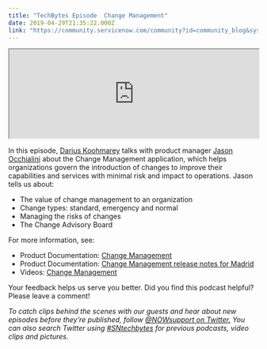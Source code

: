 ```yaml
---
title: "TechBytes Episode  Change Management"
date: 2019-04-29T21:35:22.000Z
link: "https://community.servicenow.com/community?id=community_blog&sys_id=e4f48766dbc173445129a851ca9619c7"
---
```

<p><iframe title="Episode 51: Change Management" src="https://omny.fm/shows/servicenow-techbytes/episode-51-change-management/embed" width="100%" height="180"></iframe></p>
<p>In this episode, <a href="https://community.servicenow.com/community?id&#61;community_user_profile&amp;user&#61;84501629db581fc09c9ffb651f961932" target="_blank" rel="noopener noreferrer nofollow">Darius Koohmarey</a> talks with product manager <a href="https://community.servicenow.com/community?id&#61;community_user_profile&amp;user&#61;b9e05661db981fc09c9ffb651f961964" target="_blank" rel="noopener noreferrer nofollow">Jason Occhialini</a> about the Change Management application, which helps organizations govern the introduction of changes to improve their capabilities and services with minimal risk and impact to operations. Jason tells us about:</p>
<ul><li>The value of change management to an organization</li><li>Change types: standard, emergency and normal</li><li>Managing the risks of changes</li><li>The Change Advisory Board</li></ul>
<p>For more information, see:</p>
<ul><li>Product Documentation: <a href="https://docs.servicenow.com/bundle/madrid-it-service-management/page/product/change-management/concept/c_ITILChangeManagement.html" target="_blank" rel="noopener noreferrer nofollow">Change Management </a></li><li>Product Documentation: <a href="https://docs.servicenow.com/bundle/madrid-release-notes/page/release-notes/it-service-management/change-management-rn.html" target="_blank" rel="noopener noreferrer nofollow">Change Management release notes for Madrid</a></li><li>Videos: <a href="https://www.youtube.com/watch?v&#61;Wj47Q1Fr24c" target="_blank" rel="noopener noreferrer nofollow">Change Management</a></li></ul>
<p>Your feedback helps us serve you better. Did you find this podcast helpful? Please leave a comment!</p>
<p><em>To catch clips behind the scenes with our guests and hear about new episodes before they’re published, follow </em><a href="https://twitter.com/NOWsupport" target="_blank" rel="noopener noreferrer nofollow"><em>&#64;NOWsupport on Twitter.</em></a><em> You can also search Twitter using </em><a href="https://twitter.com/search?f&#61;tweets&amp;vertical&#61;default&amp;q&#61;%23sntechbytes&amp;src&#61;typd" target="_blank" rel="noopener noreferrer nofollow"><em>#SNtechbytes</em></a><em> for previous podcasts, video clips and pictures.</em></p>